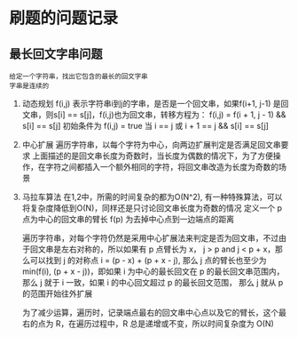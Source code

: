 # 刷题的问题记录

## 最长回文字串问题
	给定一个字符串，找出它包含的最长的回文字串
	字串是连续的

1. 动态规划
	f(i,j) 表示字符串i到j的字串，是否是一个回文串，如果f(i+1, j-1) 是回文串，则s[i] == s[j]，f(i,j)也为回文串，转移方程为：
	f(i,j) = f(i + 1, j - 1) && s[i] == s[j]
	初始条件为 f(i,j) = true 当 i == j 或 i + 1 == j && s[i] == s[j]

2. 中心扩展
	遍历字符串，以每个字符为中心，向两边扩展判定是否满足回文串要求
	上面描述的是回文串长度为奇数时，当长度为偶数的情况下，为了方便操作，在字符之间都插入一个额外相同的字符，将回文串改造为长度为奇数的场景

3. 马拉车算法
	在1,2中，所需的时间复杂的都为O(N^2), 有一种特殊算法，可以将复杂度降低到O(N)，同样还是只讨论回文串长度为奇数的情况
	定义一个 p 点为中心的回文串的臂长 f(p) 为去掉中心点到一边端点的距离

	遍历字符串，对每个字符仍然是采用中心扩展法来判定是否为回文串，不过由于回文串是左右对称的，所以如果有 p 点臂长为 x， j > p and j < p + x，那么可以找到 j 的对称点 i = (p - x) + (p + x - j), 那么 j 点的臂长也至少为 min(f(i), (p + x - j))，即如果 i 为中心的最长回文在 p 的最长回文串范围内，那么 j 就于 i 一致，如果 i 的中心回文超过 p 的最长回文范围， 那么 j 就从 p 的范围开始往外扩展

	为了减少运算，遍历时，记录端点最右的回文串中心点以及它的臂长，这个最右的点为 R，在遍历过程中，R 总是递增或不变，所以时间复杂度为 O(N)




